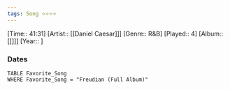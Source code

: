 ```yaml
---
tags: Song ⭐⭐⭐⭐ 
---
```

[Time:: 41:31]
[Artist:: [[Daniel Caesar]]]
[Genre:: R&B]
[Played:: 4]
[Album:: [[]]]
[Year:: ]
### Dates
````dataview
TABLE Favorite_Song
WHERE Favorite_Song = "Freudian (Full Album)"
````